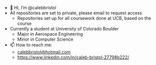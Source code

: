 - 👋 Hi, I’m @calebbristol
- All repositories are set to private, please email to request access
  - Repositories set up for all coursework done at UCB, based on the course
- Currently a student at University of Colorado Boulder
  - Major in Aerospace Engineering
  - Minor in Computer Science
- 📫 How to reach me:
  - calebbristol@hotmail.com
  - https://www.linkedin.com/in/caleb-bristol-27798b222/

<!---
calebbristol/calebbristol is a ✨ special ✨ repository because its `README.md` (this file) appears on your GitHub profile.
You can click the Preview link to take a look at your changes.
--->
